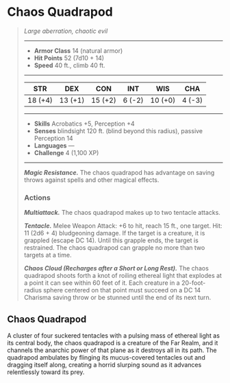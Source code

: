 # Chaos Quadrapod
>*Large aberration, chaotic evil*
>___
>- **Armor Class** 14 (natural armor)
>- **Hit Points** 52 (7d10 + 14)
>- **Speed** 40 ft., climb 40 ft.
>___
>|STR|DEX|CON|INT|WIS|CHA|
>|:---:|:---:|:---:|:---:|:---:|:---:|
>|18 (+4)|13 (+1)|15 (+2)|6 (-2)|10 (+0)|4 (-3)|
>___
>- **Skills** Acrobatics +5, Perception +4
>- **Senses** blindsight 120 ft. (blind beyond this radius), passive Perception 14
>- **Languages** —
>- **Challenge** 4 (1,100 XP)
>___
>***Magic Resistance.*** The chaos quadrapod has advantage on saving throws against spells and other magical effects.  
>
>### Actions
>***Multiattack.*** The chaos quadrapod makes up to two tentacle attacks.  
>
>***Tentacle.*** Melee Weapon Attack: +6 to hit, reach 15 ft., one target. Hit: 11 (2d6 + 4) bludgeoning damage. If the target is a creature, it is grappled (escape DC 14). Until this grapple ends, the target is restrained. The chaos quadrapod can grapple no more than two targets at a time.  
>
>***Chaos Cloud (Recharges after a Short or Long Rest).*** The chaos quadrapod shoots forth a knot of roiling ethereal light that explodes at a point it can see within 60 feet of it. Each creature in a 20-foot-radius sphere centered on that point must succeed on a DC 14 Charisma saving throw or be stunned until the end of its next turn.
## Chaos Quadrapod
A cluster of four suckered tentacles with a pulsing mass of ethereal light as its central body, the chaos quadrapod is a creature of the Far Realm, and it channels the anarchic power of that plane as it destroys all in its path. The quadrapod ambulates by flinging its mucus-covered tentacles out and dragging itself along, creating a horrid slurping sound as it advances relentlessly toward its prey.